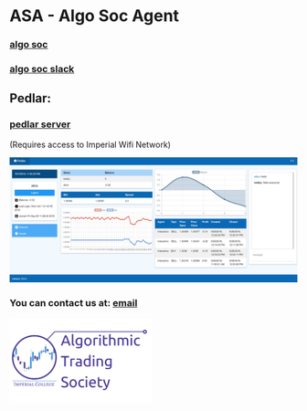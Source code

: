# ASA - Algo Soc Agent

### [algo soc](https://www.algosoc.com)

### [algo soc slack](https://algosoc.slack.com)


## Pedlar:

### [pedlar server](http://icats.doc.ic.ac.uk) 

(Requires access to Imperial Wifi Network)

![Pedlar](misc/pedlarweb_screenshot.jpg)


### You can contact us at: [email](algo.trade@imperial.ac.uk) 

<img src="misc/icats_logo.png" alt="icats_logo" width="250"/>


